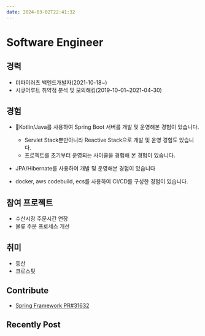 ```yaml
---
date: 2024-03-02T22:41:32
---
```

# Software Engineer

## 경력
- 더파이러츠 백엔드개발자(2021-10-18~)
- 시큐어루트 취약점 분석 및 모의해킹(2019-10-01~2021-04-30)

## 경험
- Kotlin/Java를 사용하여 Spring Boot 서버를 개발 및 운영해본 경험이 있습니다.
	- Servlet Stack뿐만아니라 Reactive Stack으로 개발 및 운영 경험도 있습니다.
	- 프로젝트를 초기부터 운영되는 사이클을 경험해 본 경험이 있습니다.

- JPA/Hibernate를 사용하여 개발 및 운영해본 경험이 있습니다

- docker, aws codebuild, ecs를 사용하여 CI/CD를 구성한 경험이 있습니다.

## 참여 프로젝트
- 수산시장 주문시간 연장
- 물류 주문 프로세스 개선


## 취미
- 등산
- 크로스핏

## Contribute
- [Spring Framework PR#31632](https://github.com/spring-projects/spring-framework/pull/31632)

## Recently Post
